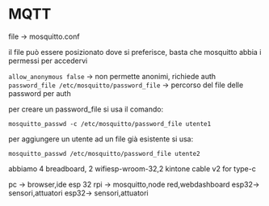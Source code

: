 # MQTT  

file -> mosquitto.conf

il file può essere posizionato dove si preferisce, basta che mosquitto abbia i permessi per accedervi

```allow_anonymous false``` -> non permette anonimi, richiede auth
```password_file /etc/mosquitto/password_file``` -> percorso del file delle password per auth

per creare un password_file si usa il comando:   
```
mosquitto_passwd -c /etc/mosquitto/password_file utente1
```

per aggiungere un utente ad un file già esistente si usa:
```
mosquitto_passwd /etc/mosquitto/password_file utente2
```

abbiamo 4 breadboard, 2 wifiesp-wroom-32,2 kintone cable v2 for type-c

pc   -> browser,ide esp 32
rpi  -> mosquitto,node red,webdashboard
esp32-> sensori,attuatori
esp32-> sensori,attuatori
